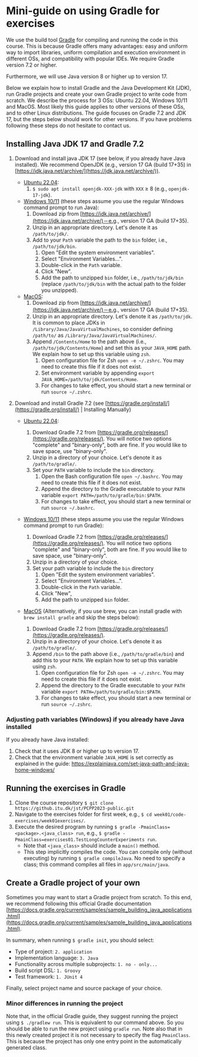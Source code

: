 # Mini-guide on using Gradle for exercises

We use the build tool [Gradle](https://gradle.org/) for compiling and running the code in this course.
This is because Gradle offers many advantages: easy and uniform way to import libraries, uniform compilation and execution environment in different OSs, and compatibility with popular IDEs. We require Gradle version 7.2 or higher.

Furthermore, we will use Java version 8 or higher up to version 17.

Below we explain how to install Gradle and the Java Development Kit (JDK), run Gradle projects and create your own Gradle project to write code from scratch. We describe the process for 3 OSs: Ubuntu 22.04, Windows 10/11 and MacOS. Most likely this guide applies to other versions of these OSs, and to other Linux distributions. The guide focuses on Gradle 7.2 and JDK 17, but the steps below should work for other versions. If you have problems following these steps do not hesitate to contact us.

## Installing Java JDK 17 and Gradle 7.2

1. Download and install java JDK 17 (see below, if you already have Java installed). We recommend OpenJDK (e.g., version 17 GA (build 17+35) in  [https://jdk.java.net/archive/](https://jdk.java.net/archive/)).
   - <u>Ubuntu 22.04</u>: 
	 1. `$ sudo apt install openjdk-XXX-jdk` with `XXX` ≥ 8 (e.g., `openjdk-17-jdk`).
   - <u>Windows 10/11</u> (these steps assume you use the regular Windows command prompt to run Java):
     1. Download zip from [https://jdk.java.net/archive/](https://jdk.java.net/archive/)－e.g., version 17 GA (build 17+35).
     2. Unzip in an appropriate directory. Let's denote it as `/path/to/jdk/`.
     3. Add to your `Path` variable the path to the `bin` folder, i.e., `/path/to/jdk/bin`.
		1. Open "Edit the system environment variables".
		2. Select "Environment Variables...".
        3. Double-click in the `Path` variable.
        4. Click "New".
		5. Add the path to unzipped `bin` folder, i.e., `/path/to/jdk/bin` (replace `/path/to/jdk/bin` with the actual path to the folder you unzipped).
   - <u>MacOS</u>:
     1. Download zip from [https://jdk.java.net/archive/](https://jdk.java.net/archive/)－e.g., version 17 GA (build 17+35).
     2. Unzip in an appropriate directory. Let's denote it as `/path/to/jdk`. It is common to place JDKs in `/Library/Java/JavaVirtualMachines`, so consider defining `/path/to/` as `/Library/Java/JavaVirtualMachines/`.
     3. Append `/Contents/Home` to the path above (i.e., `/path/to/jdk/Contents/Home`) and set this as your `JAVA_HOME` path. We explain how to set up this variable using `zsh`.
		1. Open configuration file for Zsh `open -e ~/.zshrc`. You may need to create this file if it does not exist.
		2. Set environment variable by appending `export JAVA_HOME=/path/to/jdk/Contents/Home`.
		3. For changes to take effect, you should start a new terminal or run `source ~/.zshrc`.
		   

2. Download and install Gradle 7.2 (see [https://gradle.org/install/](https://gradle.org/install/) | Installing Manually)
   
   - <u>Ubuntu 22.04</u>:
	 1. Download Gradle 7.2 from [https://gradle.org/releases/](https://gradle.org/releases/). You will notice two options "complete" and "binary-only", both are fine. If you would like to save space, use "binary-only".
	 2. Unzip in a directory of your choice. Let's denote it as `/path/to/gradle/`.
	 3. Set your `PATH` variable to include the `bin` directory.
		 1. Open the Bash configuration file `open ~/.bashrc`. You may need to create this file if it does not exist.
		 2. Append the directory to the Gradle executable to your `PATH` variable `export PATH=/path/to/gradle/bin:$PATH`.
		 3. For changes to take effect, you should start a new terminal or run `source ~/.bashrc`.
			
   - <u>Windows 10/11</u> (these steps assume you use the regular Windows command prompt to run Gradle):
	 1. Download Gradle 7.2 from [https://gradle.org/releases/](https://gradle.org/releases/). You will notice two options "complete" and "binary-only", both are fine. If you would like to save space, use "binary-only".
	 2. Unzip in a directory of your choice.
	 3. Set your path variable to include the `bin` directory
		 1. Open "Edit the system environment variables".
		 2. Select "Environment Variables...".
		 3. Double-click in the `Path` variable.
		 4. Click "New", 
		 5. Add the path to unzipped `bin` folder.
   - <u>MacOS</u> (Alternatively, if you use brew, you can install gradle with `brew install gradle` and skip the steps below):
	 1. Download Gradle 7.2 from [https://gradle.org/releases/](https://gradle.org/releases/).
	 2. Unzip in a directory of your choice. Let's denote it as `/path/to/gradle/`.
	 3. Append `/bin` to the path above (i.e., `/path/to/gradle/bin`) and add this to your `PATH`. We explain how to set up this variable using `zsh`.
		 1. Open configuration file for Zsh `open -e ~/.zshrc`. You may need to create this file if it does not exist.
		 2. Append the directory to the Gradle executable to your `PATH` variable `export PATH=/path/to/gradle/bin:$PATH`.
		 3. For changes to take effect, you should start a new terminal or run `source ~/.zshrc`.


### Adjusting path variables (Windows) if you already have Java installed

If you already have Java installed:
1. Check that it uses JDK 8 or higher up to version 17.
2. Check that the environment variable `JAVA_HOME` is set correctly as explained in the guide: https://explainjava.com/set-java-path-and-java-home-windows/


## Running the exercises in Gradle

1. Clone the course repository `$ git clone https://github.itu.dk/jst/PCPP2023-public.git`
1. Navigate to the exercises folder for first week, e.g., `$ cd week01/code-exercises/week01exercises/`.
2. Execute the desired program by running `$ gradle -PmainClass=<package>.<java_class> run`, e.g., `$ gradle -PmainClass=exercises01.TestLongCounterExperiments run`.
   - Note that `<java_class>` should include a `main()` method.
   - This step implicitly compiles the code. You can compile only (without executing) by running `$ gradle compileJava`. No need to specify a class; this command compiles all files in `app/src/main/java`.


## Create a Gradle project of your own

Sometimes you may want to start a Gradle project from scratch. To this end, we recommend following this official Gradle documentation [https://docs.gradle.org/current/samples/sample_building_java_applications.html](https://docs.gradle.org/current/samples/sample_building_java_applications.html).

In summary, when running `$ gradle init`, you should select:

- Type of project: `2. application`
- Implementation language: `3. Java`
- Functionality across multiple subprojects: `1. no - only...`
- Build script DSL: `1. Groovy`
- Test framework: `1. JUnit 4`

Finally, select project name and source package of your choice.

### Minor differences in running the project

Note that, in the official Gradle guide, they suggest running the project using `$ ./gradlew run`. This is equivalent to our command above. So you should be able to run the new project using `gradle run`.
Note also that in this newly created project it is not necessary to specify the flag `PmainClass`. This is because the project has only one entry point in the automatically generated class.

